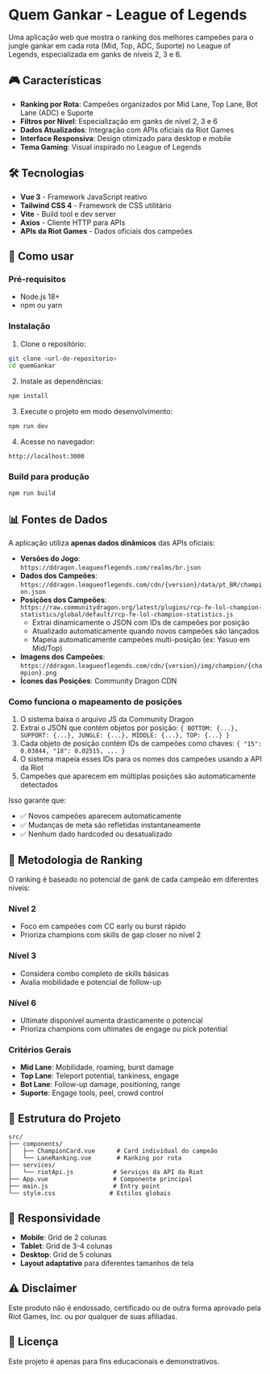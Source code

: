 # Quem Gankar - League of Legends

Uma aplicação web que mostra o ranking dos melhores campeões para o jungle gankar em cada rota (Mid, Top, ADC, Suporte) no League of Legends, especializada em ganks de níveis 2, 3 e 6.

## 🎮 Características

- **Ranking por Rota**: Campeões organizados por Mid Lane, Top Lane, Bot Lane (ADC) e Suporte
- **Filtros por Nível**: Especialização em ganks de nível 2, 3 e 6
- **Dados Atualizados**: Integração com APIs oficiais da Riot Games
- **Interface Responsiva**: Design otimizado para desktop e mobile
- **Tema Gaming**: Visual inspirado no League of Legends

## 🛠️ Tecnologias

- **Vue 3** - Framework JavaScript reativo
- **Tailwind CSS 4** - Framework de CSS utilitário
- **Vite** - Build tool e dev server
- **Axios** - Cliente HTTP para APIs
- **APIs da Riot Games** - Dados oficiais dos campeões

## 🚀 Como usar

### Pré-requisitos
- Node.js 18+ 
- npm ou yarn

### Instalação

1. Clone o repositório:
```bash
git clone <url-do-repositorio>
cd quemGankar
```

2. Instale as dependências:
```bash
npm install
```

3. Execute o projeto em modo desenvolvimento:
```bash
npm run dev
```

4. Acesse no navegador:
```
http://localhost:3000
```

### Build para produção

```bash
npm run build
```

## 📊 Fontes de Dados

A aplicação utiliza **apenas dados dinâmicos** das APIs oficiais:

- **Versões do Jogo**: `https://ddragon.leagueoflegends.com/realms/br.json`
- **Dados dos Campeões**: `https://ddragon.leagueoflegends.com/cdn/{version}/data/pt_BR/champion.json`
- **Posições dos Campeões**: `https://raw.communitydragon.org/latest/plugins/rcp-fe-lol-champion-statistics/global/default/rcp-fe-lol-champion-statistics.js`
  - Extrai dinamicamente o JSON com IDs de campeões por posição
  - Atualizado automaticamente quando novos campeões são lançados
  - Mapeia automaticamente campeões multi-posição (ex: Yasuo em Mid/Top)
- **Imagens dos Campeões**: `https://ddragon.leagueoflegends.com/cdn/{version}/img/champion/{champion}.png`
- **Ícones das Posições**: Community Dragon CDN

### Como funciona o mapeamento de posições

1. O sistema baixa o arquivo JS da Community Dragon
2. Extrai o JSON que contém objetos por posição: `{ BOTTOM: {...}, SUPPORT: {...}, JUNGLE: {...}, MIDDLE: {...}, TOP: {...} }`
3. Cada objeto de posição contém IDs de campeões como chaves: `{ "15": 0.03844, "18": 0.02515, ... }`
4. O sistema mapeia esses IDs para os nomes dos campeões usando a API da Riot
5. Campeões que aparecem em múltiplas posições são automaticamente detectados

Isso garante que:
- ✅ Novos campeões aparecem automaticamente
- ✅ Mudanças de meta são refletidas instantaneamente
- ✅ Nenhum dado hardcoded ou desatualizado

## 🎯 Metodologia de Ranking

O ranking é baseado no potencial de gank de cada campeão em diferentes níveis:

### Nível 2
- Foco em campeões com CC early ou burst rápido
- Prioriza champions com skills de gap closer no nível 2

### Nível 3
- Considera combo completo de skills básicas
- Avalia mobilidade e potencial de follow-up

### Nível 6
- Ultimate disponível aumenta drasticamente o potencial
- Prioriza champions com ultimates de engage ou pick potential

### Critérios Gerais
- **Mid Lane**: Mobilidade, roaming, burst damage
- **Top Lane**: Teleport potential, tankiness, engage
- **Bot Lane**: Follow-up damage, positioning, range
- **Suporte**: Engage tools, peel, crowd control

## 🔧 Estrutura do Projeto

```
src/
├── components/
│   ├── ChampionCard.vue      # Card individual do campeão
│   └── LaneRanking.vue       # Ranking por rota
├── services/
│   └── riotApi.js           # Serviços da API da Riot
├── App.vue                  # Componente principal
├── main.js                  # Entry point
└── style.css               # Estilos globais
```

## 📱 Responsividade

- **Mobile**: Grid de 2 colunas
- **Tablet**: Grid de 3-4 colunas  
- **Desktop**: Grid de 5 colunas
- **Layout adaptativo** para diferentes tamanhos de tela

## ⚠️ Disclaimer

Este produto não é endossado, certificado ou de outra forma aprovado pela Riot Games, Inc. ou por qualquer de suas afiliadas.

## 📄 Licença

Este projeto é apenas para fins educacionais e demonstrativos.